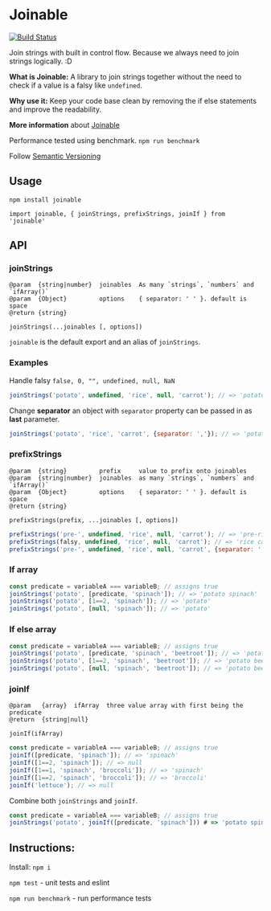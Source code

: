 # Joinable

[![Build Status](https://travis-ci.org/rkotze/joinable.svg?branch=master)](https://travis-ci.org/rkotze/joinable)

Join strings with built in control flow. Because we always need to join strings logically. :D

**What is Joinable:** A library to join strings together without the need to check if a value is a falsy like `undefined`.

**Why use it:** Keep your code base clean by removing the if else statements and improve the readability.

**More information** about [Joinable](http://www.richardkotze.com/projects/joinable)

Performance tested using benchmark. `npm run benchmark`

Follow [Semantic Versioning](http://semver.org/)

## Usage

`npm install joinable`

`import joinable, { joinStrings, prefixStrings, joinIf } from 'joinable'`

## API

### joinStrings

```
@param  {string|number}  joinables  As many `strings`, `numbers` and `ifArray()`
@param  {Object}         options    { separator: ' ' }. default is space
@return {string}
```

`joinStrings(...joinables [, options])`

`joinable` is the default export and an alias of `joinStrings`.

### Examples

Handle falsy `false, 0, "", undefined, null, NaN`

```JavaScript
joinStrings('potato', undefined, 'rice', null, 'carrot'); // => 'potato rice carrot'
```

Change **separator** an object with `separator` property can be passed in as **last** parameter.

```JavaScript
joinStrings('potato', 'rice', 'carrot', {separator: ','}); // => 'potato,rice,carrot'
```

### prefixStrings

```
@param  {string}         prefix     value to prefix onto joinables
@param  {string|number}  joinables  as many `strings`, `numbers` and `ifArray()`
@param  {Object}         options    { separator: ' ' }. default is space
@return {string}
```

`prefixStrings(prefix, ...joinables [, options])`

```JavaScript
prefixStrings('pre-', undefined, 'rice', null, 'carrot'); // => 'pre-rice pre-carrot'
prefixStrings(falsy, undefined, 'rice', null, 'carrot'); // => 'rice carrot'
prefixStrings('pre-', undefined, 'rice', null, 'carrot', {separator: ','}); // => 'pre-rice,pre-carrot'
```

### If array

```JavaScript
const predicate = variableA === variableB; // assigns true
joinStrings('potato', [predicate, 'spinach']); // => 'potato spinach'
joinStrings('potato', [1==2, 'spinach']); // => 'potato'
joinStrings('potato', [null, 'spinach']); // => 'potato'
```

### If else array

```JavaScript
const predicate = variableA === variableB; // assigns true
joinStrings('potato', [predicate, 'spinach', 'beetroot']); // => 'potato spinach'
joinStrings('potato', [1==2, 'spinach', 'beetroot']); // => 'potato beetroot'
joinStrings('potato', [null, 'spinach', 'beetroot']); // => 'potato beetroot'
```

### joinIf

```
@param   {array}  ifArray  three value array with first being the predicate
@return  {string|null}
```

`joinIf(ifArray)`

```JavaScript
const predicate = variableA === variableB; // assigns true
joinIf([predicate, 'spinach']); // => 'spinach'
joinIf([1==2, 'spinach']); // => null
joinIf([1==1, 'spinach', 'broccoli']); // => 'spinach'
joinIf([1==2, 'spinach', 'broccoli']); // => 'broccoli'
joinIf('lettuce'); // => null
```

Combine both `joinStrings` and `joinIf`.

```JavaScript
const predicate = variableA === variableB; // assigns true
joinStrings('potato', joinIf([predicate, 'spinach'])) # => 'potato spinach'
```

## Instructions:

Install: `npm i`

`npm test` - unit tests and eslint

`npm run benchmark` - run performance tests